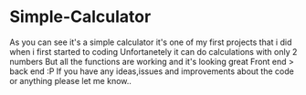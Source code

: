# Simple-Calculator
As you can see it's a simple calculator 
it's one of my first projects that i did when i first started to coding
Unfortanetely it can do calculations with only 2 numbers 
But all the functions are working and it's looking great
Front end > back end :P
If you have any ideas,issues and improvements about the code or anything please let me know..
